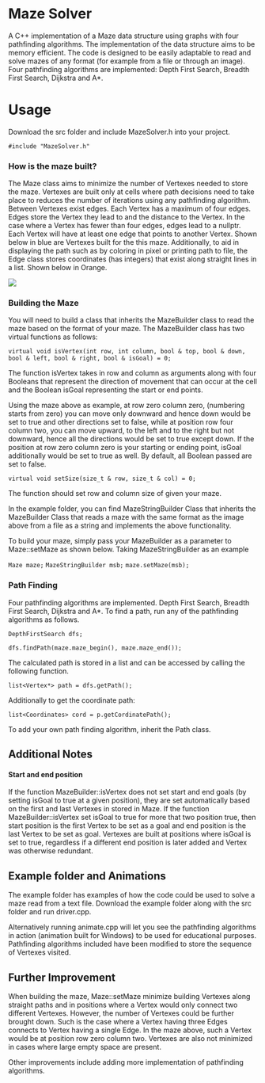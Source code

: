 # Maze Solver

A C++ implementation of a Maze data structure using graphs with four pathfinding algorithms. The implementation of the data structure aims to be memory efficient. The code is designed to be easily adaptable to read and solve mazes of any format (for example from a file or through an image). Four pathfinding algorithms are implemented: Depth First Search, Breadth First Search, Dijkstra and A*.  

# Usage

Download the src folder and include MazeSolver.h into your project. 

`#include "MazeSolver.h"`

### How is the maze built?

The Maze class aims to minimize the number of Vertexes needed to store the maze. Vertexes are built only at cells where path decisions need to take place to reduces the number of iterations using any pathfinding algorithm. Between Vertexes exist edges. Each Vertex has a maximum of four edges. Edges store the Vertex they lead to and the distance to the Vertex. In the case where a Vertex has fewer than four edges, edges lead to a nullptr. Each Vertex will have at least one edge that points to another Vertex. Shown below in blue are Vertexes built for the this maze. Additionally, to aid in displaying the path such as by coloring in pixel or printing path to file, the Edge class stores coordinates (has integers) that exist along straight lines in a list.  Shown below in Orange. 

![](https://github.com/JeremyDsilva/MazeSolver/blob/master/maze%20image.JPG)


### Building the Maze

You will need to build a class that inherits the MazeBuilder class to read the maze based on the format of your maze. The MazeBuilder class has two virtual functions as follows:

`virtual void isVertex(int row, int column, bool & top, bool & down, bool & left, bool & right, bool & isGoal) = 0;`

The function isVertex takes in row and column as arguments along with four Booleans that represent the direction of movement that can occur at the cell and the Boolean isGoal representing the start or end points. 

Using the maze above as example, at row zero column zero, (numbering starts from zero) you can move only downward and hence down would be set to true and other directions set to false, while at position row four column two, you can move upward, to the left and to the right but not downward, hence all the directions would be set to true except down. If the position at row zero column zero is your starting or ending point, isGoal additionally would be set to true as well. By default, all Boolean passed are set to false. 

`virtual void setSize(size_t & row, size_t & col) = 0;`

The function should set row and column size of given your maze.

In the example folder, you can find MazeStringBuilder Class that inherits the MazeBuilder Class that reads a maze with the same format as the image above from a file as a string and implements the above functionality.

To build your maze, simply pass your MazeBuilder as a parameter to Maze::setMaze as shown below. Taking MazeStringBuilder as an example

`Maze maze;`
`MazeStringBuilder msb;`
`maze.setMaze(msb);`

### Path Finding

Four pathfinding algorithms are implemented. Depth First Search, Breadth First Search, Dijkstra and A*. To find a path, run any of the pathfinding algorithms as follows.

`DepthFirstSearch dfs;`

`dfs.findPath(maze.maze_begin(), maze.maze_end());`

The calculated path is stored in a list and can be accessed by calling the following function.

`list<Vertex*> path = dfs.getPath();`

Additionally to get the coordinate path: 

`list<Coordinates> cord = p.getCordinatePath();`

To add your own path finding algorithm, inherit the Path class. 

## Additional Notes

#### Start and end position

If the function MazeBuilder::isVertex does not set start and end goals (by setting isGoal to true at a given position), they are set automatically based on the first and last Vertexes in stored in Maze. If the function MazeBuilder::isVertex set isGoal to true for more that two position true, then start position is the first Vertex to be set as a goal and end position is the last Vertex to be set as goal. Vertexes are built at positions where isGoal is set to true, regardless if a different end position is later added and Vertex was otherwise redundant.

## Example folder and Animations

The example folder has examples of how the code could be used to solve a maze read from a text file. Download the example folder along with the src folder and run driver.cpp.

Alternatively running animate.cpp will let you see the pathfinding algorithms in action (animation built for Windows) to be used for educational purposes. Pathfinding algorithms included have been modified to store the sequence of Vertexes visited. 

## Further Improvement

When building the maze, Maze::setMaze minimize building Vertexes along straight paths and in positions where a Vertex would only connect two different Vertexes. However, the number of Vertexes could be further brought down. Such is the case where a Vertex having three Edges connects to Vertex having a single Edge. In the maze above, such a Vertex would be at position row zero column two. Vertexes are also not minimized in cases where large empty space are present.

Other improvements include adding more implementation of pathfinding algorithms. 





















   
